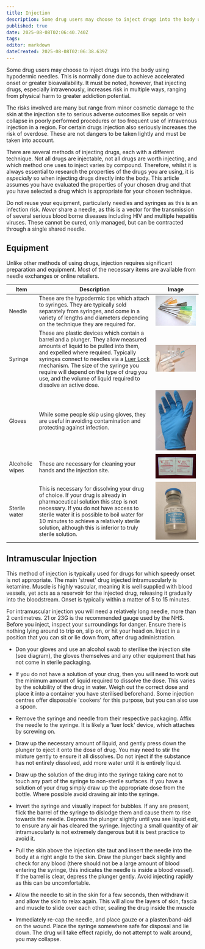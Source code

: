 ```yaml
---
title: Injection
description: Some drug users may choose to inject drugs into the body using hypodermic needles. This is normally done due to achieve accelerated onset or greater...
published: true
date: 2025-08-08T02:06:40.740Z
tags: 
editor: markdown
dateCreated: 2025-08-08T02:06:38.639Z
---
```


Some drug users may choose to inject drugs into the body using hypodermic needles. This is normally done due to achieve accelerated onset or greater bioavailability. It must be noted, however, that injecting drugs, especially intravenously, increases risk in multiple ways, ranging from physical harm to greater addiction potential.

The risks involved are many but range from minor cosmetic damage to the skin at the injection site to serious adverse outcomes like sepsis or vein collapse in poorly performed procedures or too frequent use of intravenous injection in a region. For certain drugs injection also seriously increases the risk of overdose. These are not dangers to be taken lightly and must be taken into account.

There are several methods of injecting drugs, each with a different technique. Not all drugs are injectable, not all drugs are worth injecting, and which method one uses to inject varies by compound. Therefore, whilst it is always essential to research the properties of the drugs you are using, it is *especially* so when injecting drugs directly into the body. This article assumes you have evaluated the properties of your chosen drug and that you have selected a drug which is appropriate for your chosen technique.

Do not reuse your equipment, particularly needles and syringes as this is an infection risk. *Never* share a needle, as this is a vector for the transmission of several serious blood borne diseases including HIV and multiple hepatitis viruses. These cannot be cured, only managed, but can be contracted through a single shared needle.

## Equipment

Unlike other methods of using drugs, injection requires significant preparation and equipment. Most of the necessary items are available from needle exchanges or online retailers.

| Item | Description | Image |
|------|-------------|-------|
| Needle | These are the hypodermic tips which attach to syringes. They are typically sold separately from syringes, and come in a variety of lengths and diameters depending on the technique they are required for. | <img src="hypodermicneedles.jpeg"> |
| Syringe | These are plastic devices which contain a barrel and a plunger. They allow measured amounts of liquid to be pulled into them, and expelled where required. Typically syringes connect to needles via a [Luer Lock](https://en.wikipedia.org/wiki/Luer_taper) mechanism. The size of the syringe you require will depend on the type of drug you use, and the volume of liquid required to dissolve an active dose. | <img src="ketsyri.jpg"> |
| Gloves | While some people skip using gloves, they are useful in avoiding contamination and protecting against infection. | <img src="glove.jpg"> |
| Alcoholic wipes | These are necessary for cleaning your hands and the injection site. | <img src="preppad.jpg"> |
| Sterile water | This is necessary for dissolving your drug of choice. If your drug is already in pharmaceutical solution this step is not necessary. If you do not have access to sterile water it is possible to boil water for 10 minutes to achieve a relatively sterile solution, although this is inferior to truly sterile solution. | <img src="sterilewater.jpg"> |

## Intramuscular Injection

This method of injection is typically used for drugs for which speedy onset is not appropriate. The main 'street' drug injected intramuscularly is ketamine. Muscle is highly vascular, meaning it is well supplied with blood vessels, yet acts as a reservoir for the injected drug, releasing it gradually into the bloodstream. Onset is typically within a matter of 5 to 15 minutes.

For intramuscular injection you will need a relatively long needle, more than 2 centimetres. 21 or 23G is the recommended gauge used by the NHS. Before you inject, inspect your surroundings for danger. Ensure there is nothing lying around to trip on, slip on, or hit your head on. Inject in a position that you can sit or lie down from, after drug administration.

* Don your gloves and use an alcohol swab to sterilise the injection site (see diagram), the gloves themselves and any other equipment that has not come in sterile packaging.

* If you do not have a solution of your drug, then you will need to work out the minimum amount of liquid required to dissolve the dose. This varies by the solubility of the drug in water. Weigh out the correct dose and place it into a container you have sterilised beforehand. Some injection centres offer disposable 'cookers' for this purpose, but you can also use a spoon.

* Remove the syringe and needle from their respective packaging. Affix the needle to the syringe. It is likely a 'luer lock' device, which attaches by screwing on.

* Draw up the necessary amount of liquid, and gently press down the plunger to eject it onto the dose of drug. You may need to stir the mixture gently to ensure it all dissolves. Do not inject if the substance has not entirely dissolved, add more water until it is entirely liquid.

* Draw up the solution of the drug into the syringe taking care not to touch any part of the syringe to non-sterile surfaces. If you have a solution of your drug simply draw up the appropriate dose from the bottle. Where possible avoid drawing air into the syringe.

* Invert the syringe and visually inspect for bubbles. If any are present, flick the barrel of the syringe to dislodge them and cause them to rise towards the needle. Depress the plunger slightly until you see liquid exit, to ensure any air has cleared the syringe. Injecting a small quantity of air intramuscularly is not extremely dangerous but it is best practice to avoid it.

* Pull the skin above the injection site taut and insert the needle into the body at a right angle to the skin. Draw the plunger back slightly and check for any blood (there should not be a large amount of blood entering the syringe, this indicates the needle is inside a blood vessel). If the barrel is clear, depress the plunger gently. Avoid injecting rapidly as this can be uncomfortable.

* Allow the needle to sit in the skin for a few seconds, then withdraw it and allow the skin to relax again. This will allow the layers of skin, fascia and muscle to slide over each other, sealing the drug inside the muscle

* Immediately re-cap the needle, and place gauze or a plaster/band-aid on the wound. Place the syringe somewhere safe for disposal and lie down. The drug will take effect rapidly, do not attempt to walk around, you may collapse.